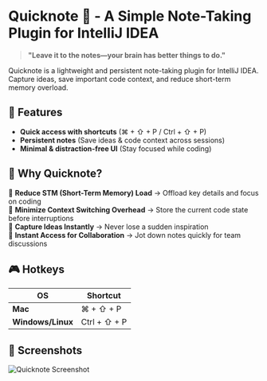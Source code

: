 # Quicknote 📝 - A Simple Note-Taking Plugin for IntelliJ IDEA

> **"Leave it to the notes—your brain has better things to do."**

Quicknote is a lightweight and persistent note-taking plugin for IntelliJ IDEA.  
Capture ideas, save important code context, and reduce short-term memory overload.

## 🚀 Features
- **Quick access with shortcuts** (⌘ + ⇧ + P / Ctrl + ⇧ + P)
- **Persistent notes** (Save ideas & code context across sessions)
- **Minimal & distraction-free UI** (Stay focused while coding)

## 🎯 Why Quicknote?
🔹 **Reduce STM (Short-Term Memory) Load** → Offload key details and focus on coding  
🔹 **Minimize Context Switching Overhead** → Store the current code state before interruptions  
🔹 **Capture Ideas Instantly** → Never lose a sudden inspiration  
🔹 **Instant Access for Collaboration** → Jot down notes quickly for team discussions

## 🎮 Hotkeys
| OS      | Shortcut |
|---------|---------|
| **Mac** | ⌘ + ⇧ + P |
| **Windows/Linux** | Ctrl + ⇧ + P |

## 📸 Screenshots
![Quicknote Screenshot](https://github.com/user-attachments/assets/6543ab51-0420-451a-984f-92a2c9252bf1)
